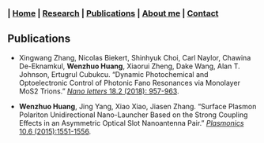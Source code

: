 ### | [Home](../index.md) | [Research](../research/index.md) | [Publications](../publications/index.md) | [About me](../aboutme/index.md) | [Contact](../contact/index.md)

## Publications

<!--* **Wenzhuo Huang**, Chawina De-Eknamkul, Xingwang Zhang, Eric Leewong, Mengqiang Zhao, A. T. Charlie Johnson, and Ertugrul Cubukcu. 
“Monolayer Excitonic Emission for Imaging Eccentric Spatial Dispersion of a Photonic Crystal.” Manuscript submitted to _ACS Photonics_.-->

<!--* Xingwang Zhang, Xiaojie Zhang, **Wenzhuo Huang**, Sefaattin Tongay, and Ertugrul Cubukcu. 
“Self-resonant Exciton-polaritons in an Ultrathin WS2 Photonic Crystal.” Manuscript submitted to _Nature Photonics_.-->

* Xingwang Zhang, Nicolas Biekert, Shinhyuk Choi, Carl Naylor, Chawina De-Eknamkul, **Wenzhuo Huang**, Xiaorui Zheng, Dake Wang, 
Alan T. Johnson, Ertugrul  Cubukcu. “Dynamic Photochemical and Optoelectronic Control of Photonic Fano Resonances via Monolayer 
MoS2 Trions.” [_Nano letters_ 18.2 (2018): 957-963](https://pubs.acs.org/doi/pdf/10.1021/acs.nanolett.7b04355.pdf). 

<!-- * **Wenzhuo Huang**, Hai Zhu, Ertugrul Cubukcu. “Electrostatic Tuning of Fano Resonances in Plasmonic Metamaterial Absorber.” 
Manuscript prepared for _Applied Physics Letters_.-->

* **Wenzhuo Huang**, Jing Yang, Xiao Xiao, Jiasen Zhang. “Surface Plasmon Polariton Unidirectional Nano-Launcher Based on the 
Strong Coupling Effects in an Asymmetric Optical Slot Nanoantenna Pair.” [_Plasmonics_ 10.6 (2015):1551-1556](https://link.springer.com/content/pdf/10.1007%2Fs11468-015-9970-x.pdf).
